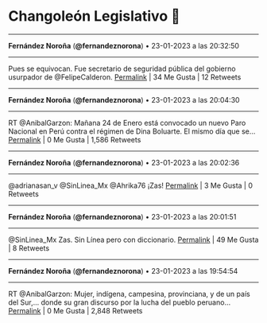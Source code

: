 # Changoleón Legislativo 🙈
*****
**Fernández Noroña** (**@fernandeznorona**) • 23-01-2023 a las 20:32:50
*****
Pues se equivocan. Fue secretario de seguridad pública del gobierno usurpador de @FelipeCalderon.
[Permalink](https://twitter.com/fernandeznorona/status/1617742195938975745) | 34 Me Gusta | 12 Retweets
*****
**Fernández Noroña** (**@fernandeznorona**) • 23-01-2023 a las 20:04:30
*****
RT @AnibalGarzon: Mañana 24 de Enero está convocado un nuevo Paro Nacional en Perú contra el régimen de Dina Boluarte. El mismo día que se…
[Permalink](https://twitter.com/fernandeznorona/status/1617735067186630657) | 0 Me Gusta | 1,586 Retweets
*****
**Fernández Noroña** (**@fernandeznorona**) • 23-01-2023 a las 20:02:36
*****
@adrianasan_v @SinLinea_Mx @Ahrika76 ¡Zas!
[Permalink](https://twitter.com/fernandeznorona/status/1617734586691366912) | 3 Me Gusta | 0 Retweets
*****
**Fernández Noroña** (**@fernandeznorona**) • 23-01-2023 a las 20:01:51
*****
@SinLinea_Mx Zas. Sin Línea pero con diccionario.
[Permalink](https://twitter.com/fernandeznorona/status/1617734398346145792) | 49 Me Gusta | 8 Retweets
*****
**Fernández Noroña** (**@fernandeznorona**) • 23-01-2023 a las 19:54:54
*****
RT @AnibalGarzon: Mujer, indígena, campesina, provinciana, y de un país del Sur,... donde su gran discurso por la lucha del pueblo peruano…
[Permalink](https://twitter.com/fernandeznorona/status/1617732650621632515) | 0 Me Gusta | 2,848 Retweets